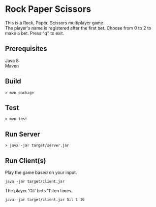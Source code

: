# Rock Paper Scissors
This is a Rock, Paper, Scissors multiplayer game.
<br/>
The player's name is registered after the first bet. Choose from 0 to 2 to make a bet. Press "q" to exit.
## Prerequisites
Java 8
<br/>
Maven

## Build
```
> mvn package
```
## Test
```
> mvn test
```
## Run Server
```
> java -jar target/server.jar
```
## Run Client(s)
Play the game based on your input.
```
java -jar target/client.jar
```
The player 'Gil' bets '1' ten times.
```
java -jar target/client.jar Gil 1 10
```